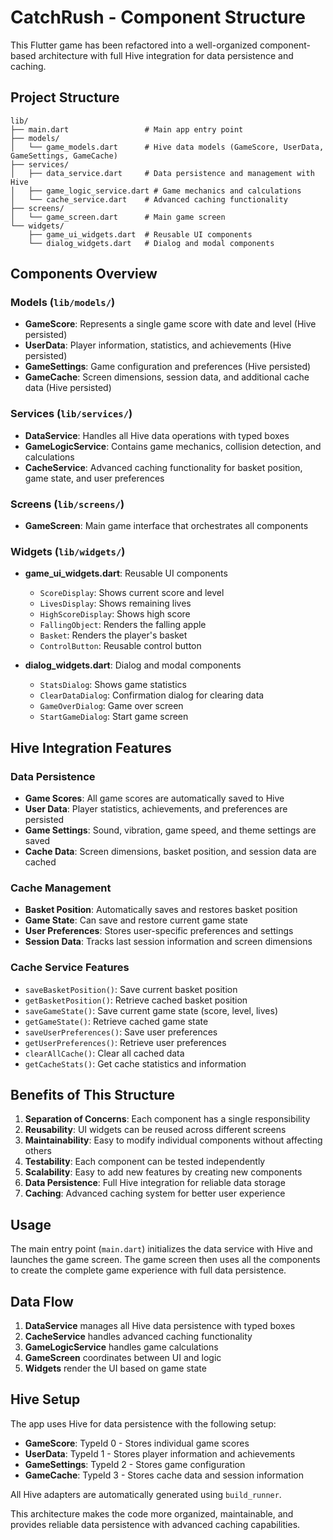 # CatchRush - Component Structure

This Flutter game has been refactored into a well-organized component-based architecture with full Hive integration for data persistence and caching.

## Project Structure

```
lib/
├── main.dart                 # Main app entry point
├── models/
│   └── game_models.dart      # Hive data models (GameScore, UserData, GameSettings, GameCache)
├── services/
│   ├── data_service.dart     # Data persistence and management with Hive
│   ├── game_logic_service.dart # Game mechanics and calculations
│   └── cache_service.dart    # Advanced caching functionality
├── screens/
│   └── game_screen.dart      # Main game screen
└── widgets/
    ├── game_ui_widgets.dart  # Reusable UI components
    └── dialog_widgets.dart   # Dialog and modal components
```

## Components Overview

### Models (`lib/models/`)
- **GameScore**: Represents a single game score with date and level (Hive persisted)
- **UserData**: Player information, statistics, and achievements (Hive persisted)
- **GameSettings**: Game configuration and preferences (Hive persisted)
- **GameCache**: Screen dimensions, session data, and additional cache data (Hive persisted)

### Services (`lib/services/`)
- **DataService**: Handles all Hive data operations with typed boxes
- **GameLogicService**: Contains game mechanics, collision detection, and calculations
- **CacheService**: Advanced caching functionality for basket position, game state, and user preferences

### Screens (`lib/screens/`)
- **GameScreen**: Main game interface that orchestrates all components

### Widgets (`lib/widgets/`)
- **game_ui_widgets.dart**: Reusable UI components
  - `ScoreDisplay`: Shows current score and level
  - `LivesDisplay`: Shows remaining lives
  - `HighScoreDisplay`: Shows high score
  - `FallingObject`: Renders the falling apple
  - `Basket`: Renders the player's basket
  - `ControlButton`: Reusable control button

- **dialog_widgets.dart**: Dialog and modal components
  - `StatsDialog`: Shows game statistics
  - `ClearDataDialog`: Confirmation dialog for clearing data
  - `GameOverDialog`: Game over screen
  - `StartGameDialog`: Start game screen

## Hive Integration Features

### Data Persistence
- **Game Scores**: All game scores are automatically saved to Hive
- **User Data**: Player statistics, achievements, and preferences are persisted
- **Game Settings**: Sound, vibration, game speed, and theme settings are saved
- **Cache Data**: Screen dimensions, basket position, and session data are cached

### Cache Management
- **Basket Position**: Automatically saves and restores basket position
- **Game State**: Can save and restore current game state
- **User Preferences**: Stores user-specific preferences and settings
- **Session Data**: Tracks last session information and screen dimensions

### Cache Service Features
- `saveBasketPosition()`: Save current basket position
- `getBasketPosition()`: Retrieve cached basket position
- `saveGameState()`: Save current game state (score, level, lives)
- `getGameState()`: Retrieve cached game state
- `saveUserPreferences()`: Save user preferences
- `getUserPreferences()`: Retrieve user preferences
- `clearAllCache()`: Clear all cached data
- `getCacheStats()`: Get cache statistics and information

## Benefits of This Structure

1. **Separation of Concerns**: Each component has a single responsibility
2. **Reusability**: UI widgets can be reused across different screens
3. **Maintainability**: Easy to modify individual components without affecting others
4. **Testability**: Each component can be tested independently
5. **Scalability**: Easy to add new features by creating new components
6. **Data Persistence**: Full Hive integration for reliable data storage
7. **Caching**: Advanced caching system for better user experience

## Usage

The main entry point (`main.dart`) initializes the data service with Hive and launches the game screen. The game screen then uses all the components to create the complete game experience with full data persistence.

## Data Flow

1. **DataService** manages all Hive data persistence with typed boxes
2. **CacheService** handles advanced caching functionality
3. **GameLogicService** handles game calculations
4. **GameScreen** coordinates between UI and logic
5. **Widgets** render the UI based on game state

## Hive Setup

The app uses Hive for data persistence with the following setup:
- **GameScore**: TypeId 0 - Stores individual game scores
- **UserData**: TypeId 1 - Stores player information and achievements
- **GameSettings**: TypeId 2 - Stores game configuration
- **GameCache**: TypeId 3 - Stores cache data and session information

All Hive adapters are automatically generated using `build_runner`.

This architecture makes the code more organized, maintainable, and provides reliable data persistence with advanced caching capabilities. 